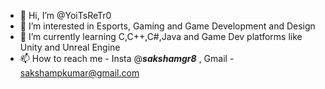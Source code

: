 - 👋 Hi, I’m @YoiTsReTr0
- 👀 I’m interested in Esports, Gaming and Game Development and Design
- 🌱 I’m currently learning C,C++,C#,Java and Game Dev platforms like Unity and Unreal Engine 
- 📫 How to reach me - Insta @___sakshamgr8___ , Gmail - sakshampkumar@gmail.com

<!---
YoiTsReTr0/YoiTsReTr0 is a ✨ special ✨ repository because its `README.md` (this file) appears on your GitHub profile.
You can click the Preview link to take a look at your changes.
--->

